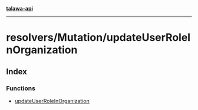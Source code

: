 [**talawa-api**](../../../README.md)

***

# resolvers/Mutation/updateUserRoleInOrganization

## Index

### Functions

- [updateUserRoleInOrganization](functions/updateUserRoleInOrganization.md)

